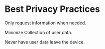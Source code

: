 # Best Privacy Practices

Only request information when needed.

Minimize Collection of user data.

Never have user data leave the device.